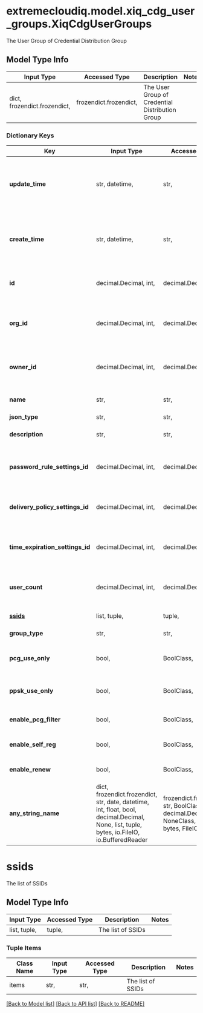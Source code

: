 # extremecloudiq.model.xiq_cdg_user_groups.XiqCdgUserGroups

 The User Group of Credential Distribution Group 

## Model Type Info
Input Type | Accessed Type | Description | Notes
------------ | ------------- | ------------- | -------------
dict, frozendict.frozendict,  | frozendict.frozendict,  |  The User Group of Credential Distribution Group  | 

### Dictionary Keys
Key | Input Type | Accessed Type | Description | Notes
------------ | ------------- | ------------- | ------------- | -------------
**update_time** | str, datetime,  | str,  | The last update time | value must conform to RFC-3339 date-time
**create_time** | str, datetime,  | str,  | The create time | value must conform to RFC-3339 date-time
**id** | decimal.Decimal, int,  | decimal.Decimal,  | The unique identifier | value must be a 64 bit integer
**org_id** | decimal.Decimal, int,  | decimal.Decimal,  | The organization identifier, valid when enabling HIQ feature | [optional] value must be a 64 bit integer
**owner_id** | decimal.Decimal, int,  | decimal.Decimal,  | The owner ID | [optional] value must be a 64 bit integer
**name** | str,  | str,  | The User Group Name | [optional] 
**json_type** | str,  | str,  | JSON Type | [optional] 
**description** | str,  | str,  | The user group description | [optional] 
**password_rule_settings_id** | decimal.Decimal, int,  | decimal.Decimal,  | The password rule settings id | [optional] value must be a 64 bit integer
**delivery_policy_settings_id** | decimal.Decimal, int,  | decimal.Decimal,  | The delivery policy settings id | [optional] value must be a 64 bit integer
**time_expiration_settings_id** | decimal.Decimal, int,  | decimal.Decimal,  | The time expiration settings id | [optional] value must be a 64 bit integer
**user_count** | decimal.Decimal, int,  | decimal.Decimal,  | The user count | [optional] value must be a 32 bit integer
**[ssids](#ssids)** | list, tuple,  | tuple,  | The list of SSIDs | [optional] 
**group_type** | str,  | str,  | The user group type | [optional] 
**pcg_use_only** | bool,  | BoolClass,  | Whether PCG use only is enabled | [optional] 
**ppsk_use_only** | bool,  | BoolClass,  | Whether PPSK use only is enabled | [optional] 
**enable_pcg_filter** | bool,  | BoolClass,  | Whether PCG filter is enabled | [optional] 
**enable_self_reg** | bool,  | BoolClass,  | Whether self reg is enabled | [optional] 
**enable_renew** | bool,  | BoolClass,  | Whether renew is enabled | [optional] 
**any_string_name** | dict, frozendict.frozendict, str, date, datetime, int, float, bool, decimal.Decimal, None, list, tuple, bytes, io.FileIO, io.BufferedReader | frozendict.frozendict, str, BoolClass, decimal.Decimal, NoneClass, tuple, bytes, FileIO | any string name can be used but the value must be the correct type | [optional]

# ssids

The list of SSIDs

## Model Type Info
Input Type | Accessed Type | Description | Notes
------------ | ------------- | ------------- | -------------
list, tuple,  | tuple,  | The list of SSIDs | 

### Tuple Items
Class Name | Input Type | Accessed Type | Description | Notes
------------- | ------------- | ------------- | ------------- | -------------
items | str,  | str,  | The list of SSIDs | 

[[Back to Model list]](../../README.md#documentation-for-models) [[Back to API list]](../../README.md#documentation-for-api-endpoints) [[Back to README]](../../README.md)

